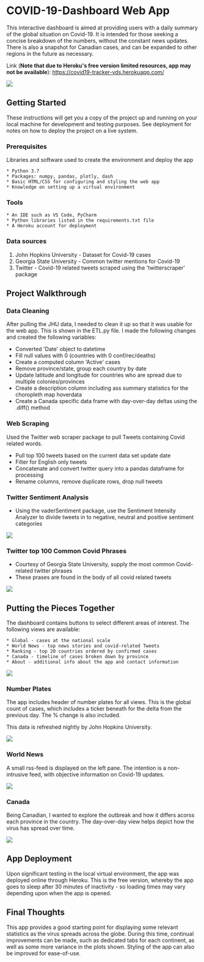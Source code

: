 # COVID-19-Dashboard Web App


This interactive dashboard is aimed at providing users with a daily summary of the global situation on Covid-19. It is intended for those seeking a concise breakdown of the numbers, without the constant news updates. There is also a snapshot for Canadian cases, and can be expanded to other regions in the future as necessary.

Link (**Note that due to Heroku's free version limited resources, app may not be available**): https://covid19-tracker-vds.herokuapp.com/


![](images/Full_Page.png)

## Getting Started

These instructions will get you a copy of the project up and running on your local machine for development and testing purposes. See deployment for notes on how to deploy the project on a live system.

### Prerequisites

Libraries and software used to create the environment and deploy the app

```
* Python 3.7
* Packages: numpy, pandas, plotly, dash
* Basic HTML/CSS for configuring and styling the web app
* Knowledge on setting up a virtual environment
```

### Tools
```
* An IDE such as VS Code, PyCharm
* Python libraries listed in the requirements.txt file
* A Heroku account for deployment
```

### Data sources

1) John Hopkins University - Dataset for Covid-19 cases
2) Georgia State University - Common twitter mentions for Covid-19
3) Twitter - Covid-19 related tweets scraped using the 'twitterscraper' package


## Project Walkthrough

### Data Cleaning
After pulling the JHU data, I needed to clean it up so that it was usable for the web app. This is shown in the ETL.py file. I made the following changes and created the following variables:

*	Converted 'Date' object to datetime
* Fill null values with 0 (countries with 0 conf/rec/deaths)
* Create a computed column 'Active' cases
* Remove province/state, group each country by date
* Update latitude and longitude for countries who are spread due to multiple colonies/provinces
* Create a description column including ass summary statistics for the choropleth map hoverdata
* Create a Canada specific data frame with day-over-day deltas using the .diff() method

### Web Scraping
Used the Twitter web scraper package to pull Tweets containing Covid related words.

*	Pull top 100 tweets based on the current data set update date
* Filter for English only tweets
* Concatenate and convert twitter query into a pandas dataframe for processing
* Rename columns, remove duplicate rows, drop null tweets

### Twitter Sentiment Analysis

* Using the vaderSentiment package, use the Sentiment Intensity Analyzer to divide tweets in to negative, neutral and positive sentiment categories

![](images/sentiment_analysis_chart.png)

### Twitter top 100 Common Covid Phrases

* Courtesy of Georgia State University, supply the most common Covid-related twitter phrases
* These prases are found in the body of all covid related tweets

![](images/twitter_common_phrases.png)


## Putting the Pieces Together

The dashboard contains buttons to select different areas of interest. The following views are available:
```
* Global - cases at the national scale
* World News - top news stories and covid-related Tweets
* Ranking - top 20 countries ordered by confirmed cases
* Canada - timeline of cases broken down by province
* About - additional info about the app and contact information
```

![](images/buttons.png)

### Number Plates

The app includes header of number plates for all views. This is the global count of cases, which includes a ticker beneath for the delta from the previous day. The % change is also included.

This data is refreshed nightly by John Hopkins University.

![](images/number_plates.png)

### World News

A small rss-feed is displayed on the left pane. The intention is a non-intrusive feed, with objective information on Covid-19 updates.

![](images/news_feed.png)

### Canada

Being Canadian, I wanted to explore the outbreak and how it differs acorss each province in the country. The day-over-day view helps depict how the virus has spread over time.

![](images/canada.png)


## App Deployment

Upon significant testing in the local virtual environment, the app was deployed online through Heroku. This is the free version, whereby the app goes to sleep after 30 minutes of inactivity - so loading times may vary depending upon when the app is opened.

## Final Thoughts

This app provides a good starting point for displaying some relevant statistics as the virus spreads across the globe. During this time, continual improvements can be made, such as dedicated tabs for each continent, as well as some more variance in the plots shown. Styling of the app can also be improved for ease-of-use.
